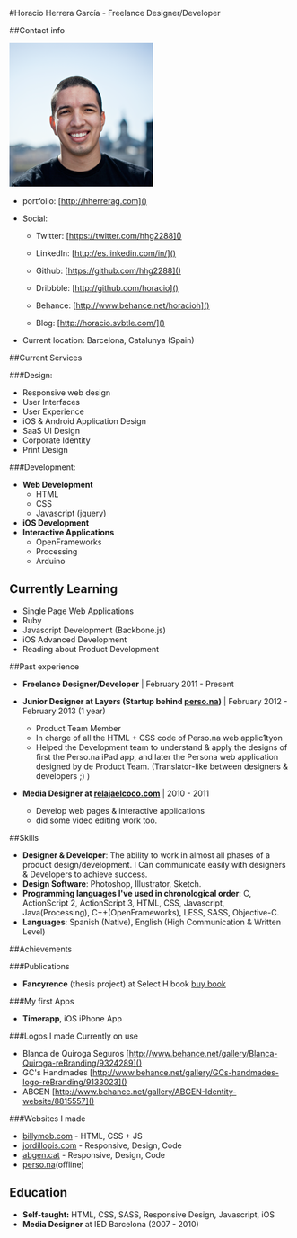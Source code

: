#Horacio Herrera García - Freelance Designer/Developer

##Contact info

![](avatar.png)

- portfolio: [http://hherrerag.com]()

- Social:
	- Twitter: [https://twitter.com/hhg2288]()
	- LinkedIn: [http://es.linkedin.com/in/]()
	- Github: [https://github.com/hhg2288]()
	- Dribbble: [http://github.com/horacio]()
	- Behance: [http://www.behance.net/horacioh]()
	
	- Blog: [http://horacio.svbtle.com/]()

- Current location: Barcelona, Catalunya (Spain)

##Current Services

###Design:

- Responsive web design
- User Interfaces
- User Experience
- iOS & Android Application Design
- SaaS UI Design
- Corporate Identity
- Print Design

###Development:

- **Web Development**
	- HTML
	- CSS
	- Javascript (jquery)
- **iOS Development**
- **Interactive Applications**
	- OpenFrameworks
	- Processing
	- Arduino 

## Currently Learning
- Single Page Web Applications
- Ruby
- Javascript Development (Backbone.js)
- iOS Advanced Development
- Reading about Product Development


##Past experience

- **Freelance Designer/Developer** | February 2011 - Present

- **Junior Designer at Layers (Startup behind [perso.na](Perso.na))** | February 2012 - February 2013 (1 year)
	- Product Team Member
	- In charge of all the HTML + CSS code of Perso.na web applic1tyon
	- Helped the Development team to understand & apply the designs of first the Perso.na iPad app, and later the Persona web application designed by de Product Team. (Translator-like between designers & developers ;) )
	
- **Media Designer at [relajaelcoco.com](relajaelcoco.com)** | 2010 - 2011
	- Develop web pages & interactive applications
	- did some video editing work too.

##Skills

- **Designer & Developer**: The ability to work in almost all phases of a product design/development. I Can communicate easily with designers & Developers to achieve success. 
- **Design Software**: Photoshop, Illustrator, Sketch.
- **Programming languages I've used in chronological order**: C, ActionScript 2, ActionScript 3, HTML, CSS, Javascript, Java(Processing), C++(OpenFrameworks), LESS, SASS, Objective-C.
- **Languages**: Spanish (Native), English (High Communication & Written Level)

##Achievements

###Publications

- **Fancyrence** (thesis project) at Select H book [buy book](http://www.indexbook.com/libro/select-h-graphic-design-from-spain-937/)

###My first Apps

- **Timerapp**, iOS iPhone App


###Logos I made Currently on use

- Blanca de Quiroga Seguros [http://www.behance.net/gallery/Blanca-Quiroga-reBranding/9324289]()
- GC's Handmades [http://www.behance.net/gallery/GCs-handmades-logo-reBranding/9133023]()
- ABGEN [http://www.behance.net/gallery/ABGEN-Identity-website/8815557]()


###Websites I made
- [billymob.com]() - HTML, CSS + JS
- [jordillopis.com]() - Responsive, Design, Code
- [abgen.cat]() - Responsive, Design, Code
- [perso.na]()(offline) 

## Education

- **Self-taught:** HTML, CSS, SASS, Responsive Design, Javascript, iOS
- **Media Designer** at IED Barcelona (2007 - 2010)
